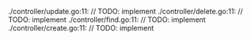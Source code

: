 ./controller/update.go:11:	// TODO: implement
./controller/delete.go:11:	// TODO: implement
./controller/find.go:11:	// TODO: implement
./controller/create.go:11:	// TODO: implement
